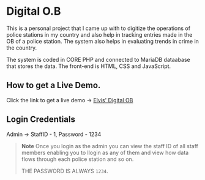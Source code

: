 # Digital O.B

This is a personal project that I came up with to digitize the operations of police stations in my country and also help in tracking entries made in the OB of a police station. The system also helps in evaluating trends in crime in the country.

The system is coded in CORE PHP and connected to MariaDB dataabase that stores the data. The front-end is HTML, CSS and JavaScript.

## How to get a Live Demo.

Click the link to get a live demo -> [Elvis' Digital OB](https://digital-ob.000webhostapp.com)

## Login Credentials

Admin -> StaffID - 1,
         Password - 1234

> **Note**
> Once you login as the admin you can view the staff ID of all staff members enabling you to llogin as any of them and view how data flows through each police station and so on.
> 
> THE PASSWORD IS ALWAYS ```1234```.
